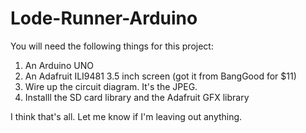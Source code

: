 # Lode-Runner-Arduino

You will need the following things for this project:
1) An Arduino UNO
2) An Adafruit ILI9481 3.5 inch screen (got it from BangGood for $11)
3) Wire up the circuit diagram.  It's the JPEG.
4) Installl the SD card library and the Adafruit GFX library

I think that's all.  Let me know if I'm leaving out anything.
